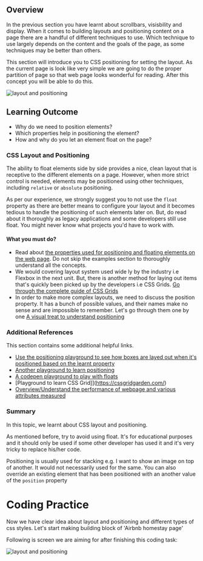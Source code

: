## Overview

In the previous section you have learnt about scrollbars, visisbility and display. When it comes to building layouts and positioning content on a page there are a handful of different techniques to use. Which technique to use largely depends on the content and the goals of the page, as some techniques may be better than others.

This section will introduce you to CSS positioning for setting the layout. As the current page is look like very simple we are going to do the proper partition of page so that web page looks wonderful for reading. After this concept you will be able to do this.

![layout and positioning](https://raw.githubusercontent.com/greyatom-school/the-minerva-project/master/FEWD/sprint_1/2.Basics_of_CSS/images/layout_positioning.png)

## Learning Outcome

- Why do we need to position elements?
- Which properties help in positioning the element?
- How and why do you let an element float on the page?

### CSS Layout and Positioning

The ability to float elements side by side provides a nice, clean layout that is receptive to the different elements on a page. However, when more strict control is needed, elements may be positioned using other techniques, including `relative` or `absolute` positioning.

As per our experience, we strongly suggest you to not use the `float` property as there are better means to configure your layout and it becomes tedious to handle the positioning of such elements later on. But, do read about it thoroughly as legacy applications and some developers still use float. You might never know what projects you'd have to work with.

#### What you must do?

- Read about [the properties used for positioning and floating elements on the web page](https://www.htmldog.com/guides/css/intermediate/layout/). Do not skip the examples section to thoroughly understand all the concepts.
- We would covering layout system used wide ly by the industry i.e Flexbox in the next unit. But, there is another method for laying out items that's quickly been picked up by the developers i.e CSS Grids. [Go through the complete guide of CSS Grids](https://css-tricks.com/snippets/css/complete-guide-grid/)
- In order to make more complex layouts, we need to discuss the position property. It has a bunch of possible values, and their names make no sense and are impossible to remember. Let's go through them one by one [A visual treat to understand positioning](https://learnlayout.com/position.html)

### Additional References

This section contains some additional helpful links.

- [Use the positioning playground to see how boxes are layed out when it's positioned based on the learnt property](https://www.bartbusschots.ie/pbsdemos/pbs8-PositioningPlayground/)
- [Another playground to learn positioning](http://www.mustbebuilt.co.uk/demo/css/position-playground.html)
- [A codepen playground to play with floats](https://codepen.io/GilDavid/full/WbYQPO)
- [Playground to learn CSS Grid]](https://cssgridgarden.com/)
- [Overview/Understand the performance of webpage and various attributes measured](https://gtmetrix.com/)

### Summary

In this topic, we learnt about CSS layout and positioning.

As mentioned before, try to avoid using float. It's for educational purposes and it should only be used if some other developer has used it and it's very tricky to replace his/her code.

Positioning is usually used for stacking e.g. I want to show an image on top of another. It would not necessarily used for the same. You can also override an existing element that has been positioned with an another value of the `position` property

# Coding Practice

Now we have clear idea about layout and positioning and different types of css styles. Let's start making building block of 'Airbnb homestay page'

Following is screen we are aiming for after finishing this coding task:

![layout and positioning](https://raw.githubusercontent.com/greyatom-school/the-minerva-project/master/FEWD/sprint_1/2.Basics_of_CSS/images/layout_positioning.png)
